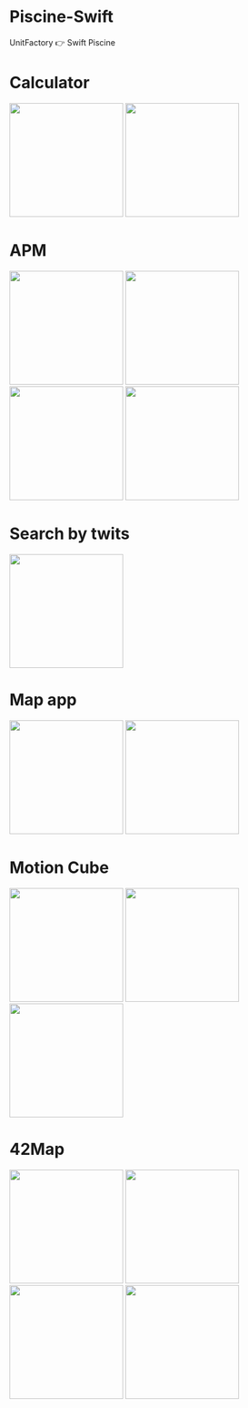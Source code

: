 # Piscine-Swift
UnitFactory 👉 Swift Piscine

# Calculator

<p float="left">
  <img src="https://github.com/msaliuta/Piscine-Swift/blob/master/photo/day0_2.jpg" width="200" />
  <img src="https://github.com/msaliuta/Piscine-Swift/blob/master/photo/calc_1.jpg" width="200" /> 
</p>

# APM

<p float="left">
  <img src="https://github.com/msaliuta/Piscine-Swift/blob/master/photo/day2_1.jpg" width="200"/>
  <img src="https://github.com/msaliuta/Piscine-Swift/blob/master/photo/day2_2.jpg" width="200"/>
  <img src="https://github.com/msaliuta/Piscine-Swift/blob/master/photo/day2_3.jpg" width="200"/>
  <img src="https://github.com/msaliuta/Piscine-Swift/blob/master/photo/day2_4.jpg" width="200"/>
</p>

# Search by twits

<p float="left">
  <img src="https://github.com/msaliuta/Piscine-Swift/blob/master/photo/day4_1.jpg" width="200"/>
</p>

# Map app

<p float="left">
  <img src="https://github.com/msaliuta/Piscine-Swift/blob/master/photo/day4_2.jpg" width="200"/>
  <img src="https://github.com/msaliuta/Piscine-Swift/blob/master/photo/day4_3.jpg" width="200"/>
</p>

# Motion Cube

<p float="left">
  <img src="https://github.com/msaliuta/Piscine-Swift/blob/master/photo/day6_1.jpg" width="200"/>
  <img src="https://github.com/msaliuta/Piscine-Swift/blob/master/photo/day6_2.jpg" height="200"/>
  <img src="https://github.com/msaliuta/Piscine-Swift/blob/master/photo/day6_3.jpg" width="200"/>
</p>

# 42Map

<p float="left">
  <img src="https://github.com/msaliuta/Piscine-Swift/blob/master/photo/rush01_1.jpg" width="200"/>
  <img src="https://github.com/msaliuta/Piscine-Swift/blob/master/photo/rush01_2.jpg" width="200"/>
  <img src="https://github.com/msaliuta/Piscine-Swift/blob/master/photo/rush01_3.jpg" width="200"/>
  <img src="https://github.com/msaliuta/Piscine-Swift/blob/master/photo/rush01_4.jpg" width="200"/>
</p>
